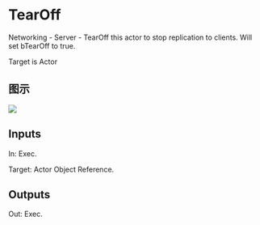 # TearOff

Networking - Server - TearOff this actor to stop replication to clients. Will set bTearOff to true.

Target is Actor

## 图示

![]($-20221218-20114865.png)

## Inputs

In: Exec.

Target: Actor Object Reference.  

## Outputs

Out: Exec.

